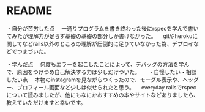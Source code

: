 # README


・自分が苦労した点
　一通りプログラムを書き終わった後にrspecを学んで書いてみたが理解力が足らず基礎の基礎の部分しか書けなかった。
　gitやherokuに関してなどrails以外のところの理解が圧倒的に足りていなかった為、デプロイなどでつまづいた。

・学んだ点
　何度もエラーを起こしたことによって、デバッグの方法を学んで、原因をつけつめ自己解決する力は少しだけついた。
　
・自慢したい・相談したい点
　本物のinstagramを見ながらつくったので、モーダル表示や、ヘッダー、プロフィール画面など少しは似せられたと思う。
　everyday railsでrspecについて読みましたが、他にもなにかおすすめの本やサイトなどありましたら、教えていただけますと幸いです。
